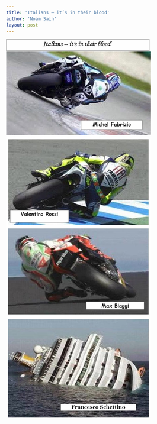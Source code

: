 ```yaml
---
title: 'Italians — it’s in their blood'
author: 'Noam Sain'
layout: post
---
```


![Italians](/assets/2012/2012-04-italians.jpg "Italians")
